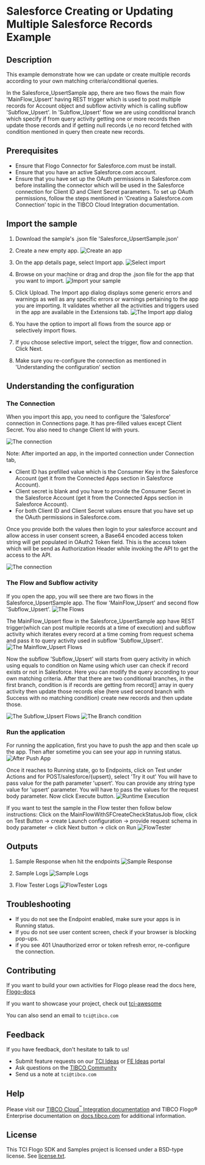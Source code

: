 # Salesforce Creating or Updating Multiple Salesforce Records Example


## Description

This example demonstrate how we can update or create multiple records according to your own matching criteria/conditional queries.

In the Salesforce_UpsertSample app, there are two flows the main flow 'MainFlow_Upsert' having REST trigger which is used to post multiple records for Account object and subflow activity which is calling subflow 'Subflow_Upsert'. In 'Subflow_Upsert' flow we are using conditional branch which specify if from query activity getting one or more records then update those records and if getting null records i,e no record fetched with condition mentioned in query then create new records.

## Prerequisites

* Ensure that Flogo Connector for Salesforce.com must be install.
* Ensure that you have an active Salesforce.com account.
* Ensure that you have set up the OAuth permissions in Salesforce.com before installing the connector which will be used in the Salesforce connection for Client ID and Client Secret parameters. To set up OAuth permissions, follow the steps mentioned in 'Creating a Salesforce.com Connection' topic in the TIBCO Cloud Integration documentation.

## Import the sample

1. Download the sample's .json file 'Salesforce_UpsertSample.json'

2. Create a new empty app.
![Create an app](../../../../import-screenshots/2.png)

3. On the app details page, select Import app.
![Select import](../../../../import-screenshots/3.png)

4. Browse on your machine or drag and drop the .json file for the app that you want to import.
![Import your sample](../../../../import-screenshots/SalesforceUpsertSample/ImportSFApp.png)

5. Click Upload. The Import app dialog displays some generic errors and warnings as well as any specific errors or warnings pertaining to the app you are importing. It validates whether all the activities and triggers used in the app are available in the Extensions tab.
![The Import app dialog](../../../../import-screenshots/SalesforceUpsertSample/ImportDialog.png)

6. You have the option to import all flows from the source app or selectively import flows.

7. If you choose selective import, select the trigger, flow and connection. Click Next.

8. Make sure you re-configure the connection as mentioned in 'Understanding the configuration' section

## Understanding the configuration

### The Connection
When you import this app, you need to configure the 'Salesforce' connection in Connections page. It has pre-filled values except Client Secret. You also need to change Client Id with yours.

![The connection](../../../../import-screenshots/SalesforceUpsertSample/ImportSFConnection.png)

Note: After imported an app, in the imported connection under Connection tab,
* Client ID has prefilled value which is the Consumer Key in the Salesforce Account (get it from the Connected Apps section in Salesforce Account).
* Client secret is blank and you have to provide the Consumer Secret in the Salesforce Account (get it from the Connected Apps section in Salesforce Account).
* For both Client ID and Client Secret values ensure that you have set up the OAuth permissions in Salesforce.com. 

Once you provide both the values then login to your salesforce account and allow access in user consent screen, a Base64 encoded access token string will get populated in OAuth2 Token field. This is the access token which will be send as Authorization Header while invoking the API to get the access to the API.

![The connection](../../../../import-screenshots/SalesforceUpsertSample/SFConnectionTokenAfterLogin.png)

### The Flow and Subflow activity
If you open the app, you will see there are two flows in the Salesforce_UpsertSample app. The flow 'MainFlow_Upsert' and second flow 'Subflow_Upsert'.
![The Flows](../../../../import-screenshots/SalesforceUpsertSample/Flows.png)

The MainFlow_Upsert flow in the Salesforce_UpsertSample app have REST trigger(which can post multiple records at a time of execution) and subflow activity which iterates every record at a time coming from request schema and pass it to query activity used in subflow 'Subflow_Upsert'.
![The Mainflow_Upsert Flows](../../../../import-screenshots/SalesforceUpsertSample/MainFlow_UpsertFlow.png)

Now the subflow 'Subflow_Upsert' will starts from query activity in which using equals to condition on Name using which user can check if record exists or not in Salesforce. Here you can modify the query according to your own matching criteria. After that there are two conditional branches, in the first branch, condition is if records are getting from record[] array in query activity then update those records else (here used second branch with Success with no matching condition) create new records and then update those.

![The Subflow_Upsert Flows](../../../../import-screenshots/SalesforceUpsertSample/Subflow_Upsert.png)
![The Branch condition](../../../../import-screenshots/SalesforceUpsertSample/branchconditions.png)

### Run the application
For running the application, first you have to push the app and then scale up the app. Then after sometime you can see your app in running status.
![After Push App](../../../../import-screenshots/SalesforceUpsertSample/AfterPushAppRunningState.png)

Once it reaches to Running state, go to Endpoints, click on Test under Actions and for POST/salesforce/{upsert}, select 'Try it out'
You will have to pass value for the path parameter 'upsert'. You can provide any string type value for 'upsert' parameter.
You will have to pass the values for the request body parameter.
Now click Execute button.
![Runtime Execution](../../../../import-screenshots/SalesforceUpsertSample/RESTRequest.png)

If you want to test the sample in the Flow tester then follow below instructions:
Click on the MainFlowWithSFCreateCheckStatusJob flow, click on Test Button -> create Launch configuration -> provide request schema in body parameter -> click Next button -> click on Run
![FlowTester](../../../../import-screenshots/SalesforceUpsertSample/Flowtester.png)

## Outputs

1. Sample Response when hit the endpoints
![Sample Response](../../../../import-screenshots/SalesforceUpsertSample/RuntimeExecution.png)

2. Sample Logs
![Sample Logs](../../../../import-screenshots/SalesforceUpsertSample/SampleLogs.png)

3. Flow Tester Logs
![FlowTester Logs](../../../../import-screenshots/SalesforceUpsertSample/FlowTesterLogs.png)


## Troubleshooting

* If you do not see the Endpoint enabled, make sure your apps is in Running status.
* If you do not see user content screen, check if your browser is blocking pop-ups.
* if you see 401 Unauthorized error or token refresh error, re-configure the connection.

## Contributing
If you want to build your own activities for Flogo please read the docs here, [Flogo-docs](https://tibcosoftware.github.io/flogo/)

If you want to showcase your project, check out [tci-awesome](https://github.com/TIBCOSoftware/tci-awesome)

You can also send an email to `tci@tibco.com`

## Feedback
If you have feedback, don't hesitate to talk to us!

* Submit feature requests on our [TCI Ideas](https://ideas.tibco.com/?project=TCI) or [FE Ideas](https://ideas.tibco.com/?project=FE) portal
* Ask questions on the [TIBCO Community](https://community.tibco.com/answers/product/344006)
* Send us a note at `tci@tibco.com`

## Help
Please visit our [TIBCO Cloud<sup>&trade;</sup> Integration documentation](https://integration.cloud.tibco.com/docs/) and TIBCO Flogo® Enterprise documentation on [docs.tibco.com](https://docs.tibco.com/) for additional information.

## License
This TCI Flogo SDK and Samples project is licensed under a BSD-type license. See [license.txt](license.txt).
